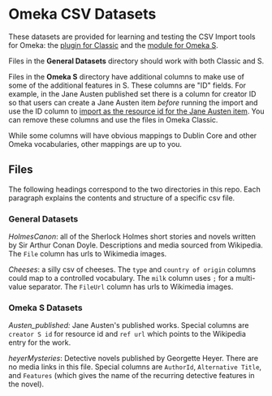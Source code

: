 # Omeka CSV Datasets

These datasets are provided for learning and testing the CSV Import tools for Omeka: the [plugin for Classic](https://omeka.org/classic/plugins/CsvImport/) and the [module for Omeka S](https://omeka.org/s/modules/CSVImport/).

Files in the **General Datasets** directory should work with both Classic and S.

Files in the **Omeka S** directory have additional columns to make use of some of the additional features in S. These columns are "ID" fields. For example, in the Jane Austen published set there is a column for creator ID so that users can create a Jane Austen item *before* running the import and use the ID column to [import as the resource id for the Jane Austen item](https://omeka.org/s/docs/user-manual/modules/csvimport/#column-options). You can remove these columns and use the files in Omeka Classic.

While some columns will have obvious mappings to Dublin Core and other Omeka vocabularies, other mappings are up to you.

## Files

The following headings correspond to the two directories in this repo. Each paragraph explains the contents and structure of a specific csv file.

### General Datasets

*HolmesCanon*: all of the Sherlock Holmes short stories and novels written by Sir Arthur Conan Doyle. Descriptions and media sourced from Wikipedia. The `File` column has urls to Wikimedia images.

*Cheeses*: a silly csv of cheeses. The `type` and `country of origin` columns could map to a controlled vocabulary. The `milk` column uses `;` for a multi-value separator. The `FileUrl` column has urls to Wikimedia images.

### Omeka S Datasets

*Austen_published:* Jane Austen's published works. Special columns are `creator S id` for resource id and `ref url` which points to the Wikipedia entry for the work.

*heyerMysteries*: Detective novels published by Georgette Heyer. There are no media links in this file. Special columns are `AuthorId`, `Alternative Title`, and `Features` (which gives the name of the recurring detective features in the novel).
